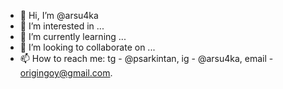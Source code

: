 - 👋 Hi, I’m @arsu4ka
- 👀 I’m interested in ...
- 🌱 I’m currently learning ...
- 💞️ I’m looking to collaborate on ...
- 📫 How to reach me: tg - @psarkintan, ig - @arsu4ka, email - origingoy@gmail.com.

<!---
arsu4ka/arsu4ka is a ✨ special ✨ repository because its `README.md` (this file) appears on your GitHub profile.
You can click the Preview link to take a look at your changes.
--->
